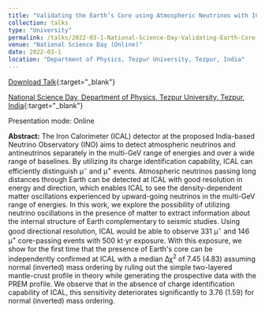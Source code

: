 ```yaml
---
title: "Validating the Earth’s Core using Atmospheric Neutrinos with ICAL at INO"
collection: talks
type: "University"
permalink: /talks/2022-03-1-National-Science-Day-Validating-Earth-Core
venue: "National Science Day (Online)"
date: 2022-03-1
location: "Department of Physics, Tezpur University, Tezpur, India"
---
```


[Download Talk](http://anilak41.github.io/files/talks/2022/Tezpur_National_Science_Day_2022_Validating_Core_Anil_Kumar.pdf){:target="_blank"}

[National Science Day, Department of Physics, Tezpur University, Tezpur, India](https://www.tezu.ernet.in/event/2022/ScienceDay-Physics-poster.pdf){:target="_blank"}

Presentation mode: Online

**Abstract:** The Iron Calorimeter (ICAL) detector at the proposed India-based Neutrino Observatory (INO) aims to detect atmospheric neutrinos and antineutrinos separately in the multi-GeV range of energies and over a wide range of baselines. By utilizing its charge identification capability, ICAL can efficiently distinguish μ<sup>−</sup> and μ<sup>+</sup> events. Atmospheric neutrinos passing long distances through Earth can be detected at ICAL with good resolution in energy and direction, which enables ICAL to see the density-dependent matter oscillations experienced by upward-going neutrinos in the multi-GeV range of energies. In this work, we explore the possibility of utilizing neutrino oscillations in the presence of matter to extract information about the internal structure of Earth complementary to seismic studies. Using good directional resolution, ICAL would be able to observe 331 μ<sup>−</sup> and 146 μ<sup>+</sup> core-passing events with 500 kt⋅yr exposure. With this exposure, we show for the first time that the presence of Earth's core can be independently confirmed at ICAL with a median Δχ<sup>2</sup> of 7.45 (4.83) assuming normal (inverted) mass ordering by ruling out the simple two-layered mantle-crust profile in theory while generating the prospective data with the PREM profile. We observe that in the absence of charge identification capability of ICAL, this sensitivity deteriorates significantly to 3.76 (1.59) for normal (inverted) mass ordering.

